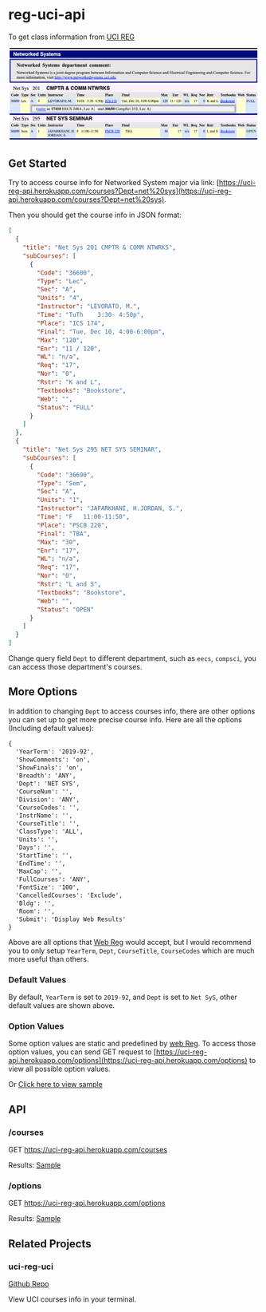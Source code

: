 # reg-uci-api
To get class information from [UCI REG](https://www.reg.uci.edu/perl/WebSoc)

![](./screenshot/Courses.png)

## Get Started

Try to access course info for Networked System major via link: [https://uci-reg-api.herokuapp.com/courses?Dept=net%20sys](https://uci-reg-api.herokuapp.com/courses?Dept=net%20sys).

Then you should get the course info in JSON format:

```json
[
  {
    "title": "Net Sys 201 CMPTR & COMM NTWRKS",
    "subCourses": [
      {
        "Code": "36600",
        "Type": "Lec",
        "Sec": "A",
        "Units": "4",
        "Instructor": "LEVORATO, M.",
        "Time": "TuTh    3:30- 4:50p",
        "Place": "ICS 174",
        "Final": "Tue, Dec 10, 4:00-6:00pm",
        "Max": "120",
        "Enr": "11 / 120",
        "WL": "n/a",
        "Req": "17",
        "Nor": "0",
        "Rstr": "K and L",
        "Textbooks": "Bookstore",
        "Web": "",
        "Status": "FULL"
      }
    ]
  },
  {
    "title": "Net Sys 295 NET SYS SEMINAR",
    "subCourses": [
      {
        "Code": "36690",
        "Type": "Sem",
        "Sec": "A",
        "Units": "1",
        "Instructor": "JAFARKHANI, H.JORDAN, S.",
        "Time": "F   11:00-11:50",
        "Place": "PSCB 220",
        "Final": "TBA",
        "Max": "30",
        "Enr": "17",
        "WL": "n/a",
        "Req": "17",
        "Nor": "0",
        "Rstr": "L and S",
        "Textbooks": "Bookstore",
        "Web": "",
        "Status": "OPEN"
      }
    ]
  }
]
```

Change query field `Dept` to different department, such as `eecs`, `compsci`, you can 
access those department's courses.

## More Options

In addition to changing `Dept` to access courses info, there are other options you
can set up to get more precise course info. Here are all the options (Including default values):

```
{
  'YearTerm': '2019-92',
  'ShowComments': 'on',
  'ShowFinals': 'on',
  'Breadth': 'ANY',
  'Dept': 'NET SYS',
  'CourseNum': '',
  'Division': 'ANY',
  'CourseCodes': '',
  'InstrName': '',
  'CourseTitle': '',
  'ClassType': 'ALL',
  'Units': '',
  'Days': '',
  'StartTime': '',
  'EndTime': '',
  'MaxCap': '',
  'FullCourses': 'ANY',
  'FontSize': '100',
  'CancelledCourses': 'Exclude',
  'Bldg': '',
  'Room': '',
  'Submit': 'Display Web Results'
}
```

Above are all options that [Web Reg](https://www.reg.uci.edu/perl/WebSoc) would accept, but I would recommend 
you to only setup `YearTerm`, `Dept`, `CourseTitle`, `CourseCodes` which are much more useful than others.

### Default Values

By default, `YearTerm` is set to `2019-92`, and `Dept` is set to `Net SyS`, other default values are shown above.

### Option Values
Some option values are static and predefined by [web Reg](https://www.reg.uci.edu/perl/WebSoc).
To access those option values, you can send GET request to [https://uci-reg-api.herokuapp.com/options](https://uci-reg-api.herokuapp.com/options) 
to view all possible option values.

Or [Click here to view sample](./samples/options.json)

## API

### /courses

GET https://uci-reg-api.herokuapp.com/courses

Results: [Sample](./samples/courses.json)

### /options

GET https://uci-reg-api.herokuapp.com/options

Results: [Sample](./samples/options.json)

## Related Projects

### uci-reg-uci
[Github Repo](https://github.com/Haixiang6123/uci-reg-cli)

View UCI courses info in your terminal.
